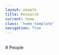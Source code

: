 ```yaml
---
layout: people
title: Research
current: home
class: 'home-template'
navigation: True
---
```


<br>
# People

